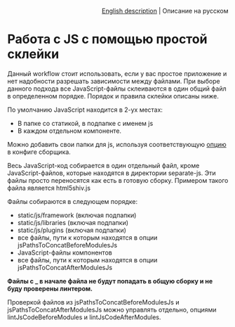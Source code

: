 <p align="right">
<a href="../en/js-concat-processing.md">English description</a> | Описание на русском
</p>

# Работа с JS с помощью простой склейки

Данный workflow стоит использовать, если у вас простое приложение и нет надобности разрешать зависимости между файлами. При выборе данного подхода все JavaScript-файлы склеиваются в один общий файл в определенном порядке. Порядок и правила склейки описаны ниже.

По умолчанию JavaScript находится в 2-ух местах:

* В папке со статикой, в подпапке с именем js
* В каждом отдельном компоненте.

Можно добавить свои папки для js, используя соответствующую [опцию](options.md#jspathstoconcatbeforemodulesjs-%D0%B8-jspathstoconcataftermodulesjs) в конфиге сборщика.

Весь JavaScript-код собирается в один отдельный файл, кроме JavaScript-файлов, которые находятся в директории separate-js. Эти файлы просто переносятся как есть в готовую сборку. Примером такого файла является html5shiv.js

Файлы собираются в следующем порядке:

* static/js/framework (включая подпапки)
* static/js/libraries (включая подпапки)
* static/js/plugins (включая подпапки)
* все файлы, пути к которым находятся в опции jsPathsToConcatBeforeModulesJs
* JavaScript-файлы компонентов
* все файлы, пути к которым находятся в опции jsPathsToConcatAfterModulesJs

**Файлы с _ в начале файла не будут попадать в общую сборку и не буду проверены линтером.**

Проверкой файлов из jsPathsToConcatBeforeModulesJs и jsPathsToConcatAfterModulesJs можно управлять отдельно, опциями lintJsCodeBeforeModules и lintJsCodeAfterModules.
